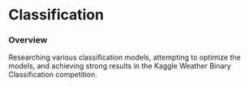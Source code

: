 # Classification

### Overview

Researching various classification models, attempting to optimize the models, and achieving strong results in the Kaggle Weather Binary Classification competition.